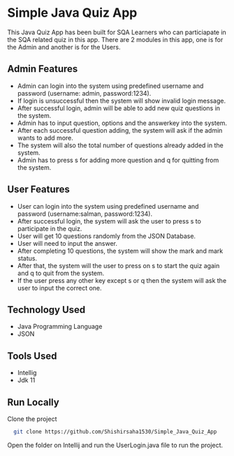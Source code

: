 
# Simple Java Quiz App

This Java Quiz App has been built for SQA Learners who can particiapate in the SQA related quiz in this app. There are 2 modules in this app, one is for the Admin and another is for the Users. 




## Admin Features

- Admin can login into the system using predefined username and password (username: admin, password:1234).
- If login is unsuccessful then the system will show invalid login message.
- After successful login, admin will be able to add new quiz questions in the system.
- Admin has to input question, options and the answerkey into the system.
- After each successful question adding, the system will ask if the admin wants to add more.
- The system will also the total number of questions already added in the system.
- Admin has to press s for adding more question and q for quitting from the system.


## User Features

- User can login into the system using predefined username and password (username:salman, password:1234).
- After successful login, the system will ask the user to press s to participate in the quiz.
- User will get 10 questions randomly from the JSON Database.
- User will need to input the answer.
- After completing 10 questions, the system will show the mark and mark status.
- After that, the system will the user to press on s to start the quiz again and q to quit from the system.
- If the user press any other key except s or q then the system will ask the user to input the correct one.




## Technology Used

- Java Programming Language
- JSON


## Tools Used

- Intellig
- Jdk 11




## Run Locally

Clone the project

```bash
  git clone https://github.com/Shishirsaha1530/Simple_Java_Quiz_App
```
Open the folder on Intellij and run the UserLogin.java file to run the project.
